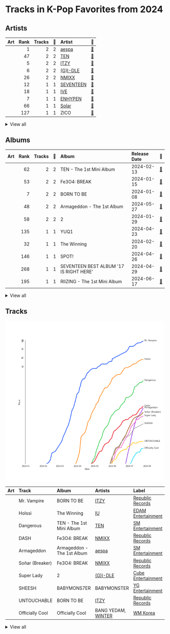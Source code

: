 # Tracks in K-Pop Favorites from 2024

## Artists

| Art | Rank | Tracks | 💚 | Artist | 🔗 |
|:---|---:|---:|---:|:---|:---|
| <img src="https://i.scdn.co/image/ab6761610000e5eb573935eb61a1897aeb43c531" alt="" width="50" /> | 1 | 2 | 2 | [aespa](../../../artists/aespa/overview.md) | [🔗](https://open.spotify.com/artist/6YVMFz59CuY7ngCxTxjpxE) |
| <img src="https://i.scdn.co/image/ab6761610000e5eb5e8a0a0456dfa4416e36eeae" alt="" width="50" /> | 47 | 2 | 2 | [TEN](../../../artists/ten/overview.md) | [🔗](https://open.spotify.com/artist/3Q5Qep7ytrjVleNnMnntgQ) |
| <img src="https://i.scdn.co/image/ab6761610000e5ebb0e2700dbc17b43328038f7a" alt="" width="50" /> | 5 | 2 | 2 | [ITZY](../../../artists/itzy/overview.md) | [🔗](https://open.spotify.com/artist/2KC9Qb60EaY0kW4eH68vr3) |
| <img src="https://i.scdn.co/image/ab6761610000e5eb7fd16327c86d500f83be1d6a" alt="" width="50" /> | 6 | 2 | 2 | [(G)I-DLE](../../../artists/(g)i-dle/overview.md) | [🔗](https://open.spotify.com/artist/2AfmfGFbe0A0WsTYm0SDTx) |
| <img src="https://i.scdn.co/image/ab6761610000e5eb1edc72b57c227d48e28888b1" alt="" width="50" /> | 26 | 2 | 2 | [NMIXX](../../../artists/nmixx/overview.md) | [🔗](https://open.spotify.com/artist/28ot3wh4oNmoFOdVajibBl) |
| <img src="https://i.scdn.co/image/ab6761610000e5eb9b445a3abb3dda380ec07243" alt="" width="50" /> | 12 | 1 | 1 | [SEVENTEEN](../../../artists/seventeen/overview.md) | [🔗](https://open.spotify.com/artist/7nqOGRxlXj7N2JYbgNEjYH) |
| <img src="https://i.scdn.co/image/ab6761610000e5eb8939960e5144b51d7903899f" alt="" width="50" /> | 18 | 1 | 1 | [IVE](../../../artists/ive/overview.md) | [🔗](https://open.spotify.com/artist/6RHTUrRF63xao58xh9FXYJ) |
| <img src="https://i.scdn.co/image/ab6761610000e5eb8665a74333bb3ca3fde5c06a" alt="" width="50" /> | 7 | 1 | 1 | [ENHYPEN](../../../artists/enhypen/overview.md) | [🔗](https://open.spotify.com/artist/5t5FqBwTcgKTaWmfEbwQY9) |
| <img src="https://i.scdn.co/image/ab6761610000e5ebb0b4c8d0a415cab50e033129" alt="" width="50" /> | 66 | 1 | 1 | [Solar](../../../artists/solar/overview.md) | [🔗](https://open.spotify.com/artist/5cYcI546S8Lf97m4mNdYLD) |
| <img src="https://i.scdn.co/image/ab6761610000e5ebbc333412dcb39d8ef2bd91cc" alt="" width="50" /> | 127 | 1 | 1 | ZICO | [🔗](https://open.spotify.com/artist/4XpUIb8uuNlIWVKmgKZXC0) |


<details>
<summary>View all</summary>

| Art | Rank | Tracks | 💚 | Artist | 🔗 |
|:---|---:|---:|---:|:---|:---|
| <img src="https://i.scdn.co/image/ab6761610000e5eb77f6a3aedfcc4eba07fa14b3" alt="" width="50" /> | 51 | 1 | 1 | [KISS OF LIFE](../../../artists/kiss_of_life/overview.md) | [🔗](https://open.spotify.com/artist/4TEK9tIkcoxib4GxT3O4ky) |
| <img src="https://i.scdn.co/image/ab6761610000e5eb5e97e9ea9133fbfa41e27498" alt="" width="50" /> | 8 | 1 | 1 | [TAEYEON](../../../artists/taeyeon/overview.md) | [🔗](https://open.spotify.com/artist/3qNVuliS40BLgXGxhdBdqu) |
| <img src="https://i.scdn.co/image/ab6761610000e5ebd32fab76d88b728b883ebe03" alt="" width="50" /> | 70 | 1 | 1 | [WINTER](../../../artists/winter/overview.md) | [🔗](https://open.spotify.com/artist/3mPquBmMu97Iq9TpzQ6ayI) |
| <img src="https://i.scdn.co/image/ab6761610000e5ebbd0642ff425698afac5caffd" alt="" width="50" /> | 4 | 1 | 1 | [IU](../../../artists/iu/overview.md) | [🔗](https://open.spotify.com/artist/3HqSLMAZ3g3d5poNaI7GOU) |
| <img src="https://i.scdn.co/image/ab6761610000e5eba805dac05511e352dd0abb3c" alt="" width="50" /> | 87 | 1 | 1 | RIIZE | [🔗](https://open.spotify.com/artist/2jOm3cYujQx6o1dxuiuqaX) |
| <img src="https://i.scdn.co/image/ab6761610000e5eb75237a1ba0379041476012b3" alt="" width="50" /> | 10 | 1 | 1 | [Stray Kids](../../../artists/stray_kids/overview.md) | [🔗](https://open.spotify.com/artist/2dIgFjalVxs4ThymZ67YCE) |
| <img src="https://i.scdn.co/image/ab6761610000e5ebd95cf4457fac4cc62311f84f" alt="" width="50" /> | 110 | 1 | 1 | JENNIE | [🔗](https://open.spotify.com/artist/250b0Wlc5Vk0CoUsaCY84M) |
| <img src="https://i.scdn.co/image/ab6761610000e5eb569026949c9d74d8448c6559" alt="" width="50" /> | 89 | 1 | 1 | [YUQI](../../../artists/yuqi/overview.md) | [🔗](https://open.spotify.com/artist/22aCD8IrQZjcPgZw728QT6) |
| <img src="https://i.scdn.co/image/ab6761610000e5eb425f54ce1d759837ec70f360" alt="" width="50" /> | 102 | 1 | 1 | BANG YEDAM | [🔗](https://open.spotify.com/artist/1slszTGbkp1uNnI6G5uD0X) |
| <img src="https://i.scdn.co/image/ab6761610000e5ebc88257a512bc6cec18b7bc12" alt="" width="50" /> | 86 | 1 | 1 | BABYMONSTER | [🔗](https://open.spotify.com/artist/1SIocsqdEefUTE6XKGUiVS) |

</details>


## Albums

| Art | Rank | Tracks | 💚 | Album | Release Date | 🔗 |
|:---|---:|---:|---:|:---|:---|:---|
| <img src="https://i.scdn.co/image/ab67616d0000b273024a3f22192b30c2c5d9c13b" alt="" width="50" /> | 62 | 2 | 2 | TEN - The 1st Mini Album | 2024-02-13 | [🔗](https://open.spotify.com/album/50Zo1vf3YCQtXLUZr2oBiQ) |
| <img src="https://i.scdn.co/image/ab67616d0000b27381d97a31253b898bc4149195" alt="" width="50" /> | 53 | 2 | 2 | Fe3O4: BREAK | 2024-01-15 | [🔗](https://open.spotify.com/album/5CCxLQgcI7cVwmgFDlicbP) |
| <img src="https://i.scdn.co/image/ab67616d0000b273470d0ba5f707b141d1337cf2" alt="" width="50" /> | 7 | 2 | 2 | BORN TO BE | 2024-01-08 | [🔗](https://open.spotify.com/album/3cm3EkNQLpKu58btSJT7fz) |
| <img src="https://i.scdn.co/image/ab67616d0000b273090cfa22962b115ac530674c" alt="" width="50" /> | 48 | 2 | 2 | Armageddon - The 1st Album | 2024-05-27 | [🔗](https://open.spotify.com/album/058hCti9Bupb5CJc6bd3VB) |
| <img src="https://i.scdn.co/image/ab67616d0000b27342281601a5a3f882ea77741e" alt="" width="50" /> | 58 | 2 | 2 | 2 | 2024-01-29 | [🔗](https://open.spotify.com/album/0mC9MXPddkzggVsOXh5gd3) |
| <img src="https://i.scdn.co/image/ab67616d0000b2736f99ccfe83f1eabd15ad3a14" alt="" width="50" /> | 135 | 1 | 1 | YUQ1 | 2024-04-23 | [🔗](https://open.spotify.com/album/7LYc8ngbhwha4aGJ5kVauc) |
| <img src="https://i.scdn.co/image/ab67616d0000b2735048ed32fafe7b9a50d0e410" alt="" width="50" /> | 32 | 1 | 1 | The Winning | 2024-02-20 | [🔗](https://open.spotify.com/album/08CvAj58nVMpq1Nw7T6maj) |
| <img src="https://i.scdn.co/image/ab67616d0000b2731b8ae147aceb9fc130391287" alt="" width="50" /> | 146 | 1 | 1 | SPOT! | 2024-04-26 | [🔗](https://open.spotify.com/album/3K3C9JjwCGQAzj3Bu7BUaI) |
| <img src="https://i.scdn.co/image/ab67616d0000b2736c498180e56f57e7d7bcdb86" alt="" width="50" /> | 268 | 1 | 1 | SEVENTEEN BEST ALBUM '17 IS RIGHT HERE' | 2024-04-29 | [🔗](https://open.spotify.com/album/2Jrp37x38qZqtyrIrfxN4H) |
| <img src="https://i.scdn.co/image/ab67616d0000b27369ad639dd6829cb2414a53f9" alt="" width="50" /> | 195 | 1 | 1 | RIIZING - The 1st Mini Album | 2024-06-17 | [🔗](https://open.spotify.com/album/23TA2tnqYnphv1MKkiS6x2) |


<details>
<summary>View all</summary>

| Art | Rank | Tracks | 💚 | Album | Release Date | 🔗 |
|:---|---:|---:|---:|:---|:---|:---|
| <img src="https://i.scdn.co/image/ab67616d0000b273bf32f4be80afeb0e1a09b27d" alt="" width="50" /> | 111 | 1 | 1 | Officially Cool | 2024-04-02 | [🔗](https://open.spotify.com/album/7ak1PBCmrVLvOANEenebe9) |
| <img src="https://i.scdn.co/image/ab67616d0000b27307568782625b85282541394b" alt="" width="50" /> | 140 | 1 | 1 | Midas Touch | 2024-04-03 | [🔗](https://open.spotify.com/album/1HfTA0xDoZ0mswFO3GB3ef) |
| <img src="https://i.scdn.co/image/ab67616d0000b27326cc1062ed475f238d244141" alt="" width="50" /> | 139 | 1 | 1 | IVE SWITCH | 2024-04-29 | [🔗](https://open.spotify.com/album/7z61DsZtWO2S4nC5xd0b9p) |
| <img src="https://i.scdn.co/image/ab67616d0000b2738f4f600429c480c475e8c5ad" alt="" width="50" /> | 311 | 1 | 1 | Heaven | 2024-07-08 | [🔗](https://open.spotify.com/album/68taLckvPxHRtNa8QjQJ5e) |
| <img src="https://i.scdn.co/image/ab67616d0000b27355a4b0d253296e5fe7516d45" alt="" width="50" /> | 130 | 1 | 1 | DARK MOON SPECIAL ALBUM <MEMORABILIA> | 2024-05-13 | [🔗](https://open.spotify.com/album/0OhJwEzXbK9Km6GQSPdmPU) |
| <img src="https://i.scdn.co/image/ab67616d0000b2733da7d11b9a40ccc0edf18961" alt="" width="50" /> | 162 | 1 | 1 | COLOURS | 2024-04-30 | [🔗](https://open.spotify.com/album/5Q1cKPuB4vPk8bIdfZH7Fm) |
| <img src="https://i.scdn.co/image/ab67616d0000b2734f6afc385052250c766a5683" alt="" width="50" /> | 94 | 1 | 1 | BABYMONS7ER | 2024-04-01 | [🔗](https://open.spotify.com/album/0eSbsl3j8jz96LC2NCLPc4) |
| <img src="https://i.scdn.co/image/ab67616d0000b27351700837cdbc6adddb88560a" alt="" width="50" /> | 603 | 1 | 1 | ATE | 2024-07-19 | [🔗](https://open.spotify.com/album/3WdsoMKRqtw5Sgg67YrpnY) |

</details>


## Tracks

![Track score ranking over time](../../../images/playlists/k-pop_favorites/2024/tracks_time_series.png)

| Art | Track | Album | Artists | Label | Rank | 💚 | 🔗 |
|:---|:---|:---|:---|:---|---:|:---|:---|
| <img src="https://i.scdn.co/image/ab67616d0000b273470d0ba5f707b141d1337cf2" alt="" width="50" /> | Mr. Vampire | BORN TO BE | [ITZY](../../../artists/itzy/overview.md) | [Republic Records](../../../labels/republic_records) | 21 | 💚 | [🔗](https://open.spotify.com/track/3uI6jqO0fFBoFryc8SJOXw) |
| <img src="https://i.scdn.co/image/ab67616d0000b2735048ed32fafe7b9a50d0e410" alt="" width="50" /> | Holssi | The Winning | [IU](../../../artists/iu/overview.md) | [EDAM Entertainment](../../../labels/edam_entertainment) | 42 | 💚 | [🔗](https://open.spotify.com/track/0UTtK6hregIBOsefavRI26) |
| <img src="https://i.scdn.co/image/ab67616d0000b273024a3f22192b30c2c5d9c13b" alt="" width="50" /> | Dangerous | TEN - The 1st Mini Album | [TEN](../../../artists/ten/overview.md) | [SM Entertainment](../../../labels/sm_entertainment) | 66 | 💚 | [🔗](https://open.spotify.com/track/56vA4AoGec8ae9nmdprBBI) |
| <img src="https://i.scdn.co/image/ab67616d0000b27381d97a31253b898bc4149195" alt="" width="50" /> | DASH | Fe3O4: BREAK | [NMIXX](../../../artists/nmixx/overview.md) | [Republic Records](../../../labels/republic_records) | 95 | 💚 | [🔗](https://open.spotify.com/track/2RoYgkPzUY0vY7lhUuyus1) |
| <img src="https://i.scdn.co/image/ab67616d0000b273090cfa22962b115ac530674c" alt="" width="50" /> | Armageddon | Armageddon - The 1st Album | [aespa](../../../artists/aespa/overview.md) | [SM Entertainment](../../../labels/sm_entertainment) | 97 | 💚 | [🔗](https://open.spotify.com/track/6i8MbzVn4nzyjUcSoVcz7B) |
| <img src="https://i.scdn.co/image/ab67616d0000b27381d97a31253b898bc4149195" alt="" width="50" /> | Soñar (Breaker) | Fe3O4: BREAK | [NMIXX](../../../artists/nmixx/overview.md) | [Republic Records](../../../labels/republic_records) | 102 | 💚 | [🔗](https://open.spotify.com/track/6UwrPxRaR5HPNLDDl7RcT9) |
| <img src="https://i.scdn.co/image/ab67616d0000b27342281601a5a3f882ea77741e" alt="" width="50" /> | Super Lady | 2 | [(G)I-DLE](../../../artists/(g)i-dle/overview.md) | [Cube Entertainment](../../../labels/cube_entertainment) | 106 | 💚 | [🔗](https://open.spotify.com/track/5qI5EUqfDJpQ7w6sMECK7U) |
| <img src="https://i.scdn.co/image/ab67616d0000b2734f6afc385052250c766a5683" alt="" width="50" /> | SHEESH | BABYMONS7ER | BABYMONSTER | [YG Entertainment](../../../labels/yg_entertainment) | 115 | 💚 | [🔗](https://open.spotify.com/track/1njlnn8ZKHI77Pe9szIONR) |
| <img src="https://i.scdn.co/image/ab67616d0000b273470d0ba5f707b141d1337cf2" alt="" width="50" /> | UNTOUCHABLE | BORN TO BE | [ITZY](../../../artists/itzy/overview.md) | [Republic Records](../../../labels/republic_records) | 135 | 💚 | [🔗](https://open.spotify.com/track/2HQALWSN6IF4BYrSADMJ0w) |
| <img src="https://i.scdn.co/image/ab67616d0000b273bf32f4be80afeb0e1a09b27d" alt="" width="50" /> | Officially Cool | Officially Cool | BANG YEDAM, [WINTER](../../../artists/winter/overview.md) | [WM Korea](../../../labels/wm_korea) | 143 | 💚 | [🔗](https://open.spotify.com/track/52rdnAZoYsEbguqMwCOeLi) |


<details>
<summary>View all</summary>

| Art | Track | Album | Artists | Label | Rank | 💚 | 🔗 |
|:---|:---|:---|:---|:---|---:|:---|:---|
| <img src="https://i.scdn.co/image/ab67616d0000b273090cfa22962b115ac530674c" alt="" width="50" /> | Supernova | Armageddon - The 1st Album | [aespa](../../../artists/aespa/overview.md) | [SM Entertainment](../../../labels/sm_entertainment) | 149 | 💚 | [🔗](https://open.spotify.com/track/4sgMbwl9lXGyHcHmtFYGMm) |
| <img src="https://i.scdn.co/image/ab67616d0000b27307568782625b85282541394b" alt="" width="50" /> | Midas Touch | Midas Touch | [KISS OF LIFE](../../../artists/kiss_of_life/overview.md) | [S2 ENTERTAINMENT INC.](../../../labels/s2_entertainment_inc_) | 187 | 💚 | [🔗](https://open.spotify.com/track/0vaxYDAuAO1nPolC6bQp7V) |
| <img src="https://i.scdn.co/image/ab67616d0000b27355a4b0d253296e5fe7516d45" alt="" width="50" /> | Fatal Trouble | DARK MOON SPECIAL ALBUM <MEMORABILIA> | [ENHYPEN](../../../artists/enhypen/overview.md) | [BELIFT LAB](../../../labels/belift_lab) | 197 | 💚 | [🔗](https://open.spotify.com/track/6i1PYoUEMHqxAsAUKHkqpe) |
| <img src="https://i.scdn.co/image/ab67616d0000b2731b8ae147aceb9fc130391287" alt="" width="50" /> | SPOT! | SPOT! | ZICO, JENNIE | KOZ Entertainment | 198 | 💚 | [🔗](https://open.spotify.com/track/1SS0WlKhJewviwEDZ6dWj0) |
| <img src="https://i.scdn.co/image/ab67616d0000b2736f99ccfe83f1eabd15ad3a14" alt="" width="50" /> | Red Rover | YUQ1 | [YUQI](../../../artists/yuqi/overview.md) | [Cube Entertainment](../../../labels/cube_entertainment) | 217 | 💚 | [🔗](https://open.spotify.com/track/4TQBHR8LcbBUv0LvLmn54H) |
| <img src="https://i.scdn.co/image/ab67616d0000b27326cc1062ed475f238d244141" alt="" width="50" /> | Blue Heart | IVE SWITCH | [IVE](../../../artists/ive/overview.md) | [Starship Entertainment](../../../labels/starship_entertainment) | 227 | 💚 | [🔗](https://open.spotify.com/track/00wTgWOnpWPlTvFsAkZBme) |
| <img src="https://i.scdn.co/image/ab67616d0000b273024a3f22192b30c2c5d9c13b" alt="" width="50" /> | Nightwalker | TEN - The 1st Mini Album | [TEN](../../../artists/ten/overview.md) | [SM Entertainment](../../../labels/sm_entertainment) | 256 | 💚 | [🔗](https://open.spotify.com/track/4RiudH8RehvLLrk8uNgIdR) |
| <img src="https://i.scdn.co/image/ab67616d0000b27369ad639dd6829cb2414a53f9" alt="" width="50" /> | Boom Boom Bass | RIIZING - The 1st Mini Album | RIIZE | [RCA Records Label](../../../labels/rca_records_label), [SM Entertainment](../../../labels/sm_entertainment) | 269 | 💚 | [🔗](https://open.spotify.com/track/2J194R0KIKbK7bTHfUHPDB) |
| <img src="https://i.scdn.co/image/ab67616d0000b2733da7d11b9a40ccc0edf18961" alt="" width="50" /> | Blues | COLOURS | [Solar](../../../artists/solar/overview.md) | [RBW Inc.](../../../labels/rbw_inc_) | 320 | 💚 | [🔗](https://open.spotify.com/track/6ZVetYxDIVtNaZL4b8jQQ3) |
| <img src="https://i.scdn.co/image/ab67616d0000b2736c498180e56f57e7d7bcdb86" alt="" width="50" /> | Cheers to youth | SEVENTEEN BEST ALBUM '17 IS RIGHT HERE' | [SEVENTEEN](../../../artists/seventeen/overview.md) | [PLEDIS Entertainment](../../../labels/pledis_entertainment) | 368 | 💚 | [🔗](https://open.spotify.com/track/1XvOEvWtfa879Wk1wKHZ1M) |
| <img src="https://i.scdn.co/image/ab67616d0000b2738f4f600429c480c475e8c5ad" alt="" width="50" /> | Heaven | Heaven | [TAEYEON](../../../artists/taeyeon/overview.md) | [SM Entertainment](../../../labels/sm_entertainment) | 432 | 💚 | [🔗](https://open.spotify.com/track/1fCKxY62wMnayTNSr3S3GN) |
| <img src="https://i.scdn.co/image/ab67616d0000b27342281601a5a3f882ea77741e" alt="" width="50" /> | Wife | 2 | [(G)I-DLE](../../../artists/(g)i-dle/overview.md) | [Cube Entertainment](../../../labels/cube_entertainment) | 482 | 💚 | [🔗](https://open.spotify.com/track/1j8jqwFpFQ8YqsIJAiYFLZ) |
| <img src="https://i.scdn.co/image/ab67616d0000b27351700837cdbc6adddb88560a" alt="" width="50" /> | Chk Chk Boom | ATE | [Stray Kids](../../../artists/stray_kids/overview.md) | [Republic Records](../../../labels/republic_records) | 900 | 💚 | [🔗](https://open.spotify.com/track/09keT5ocFhEd5W5HidiUNq) |

</details>

